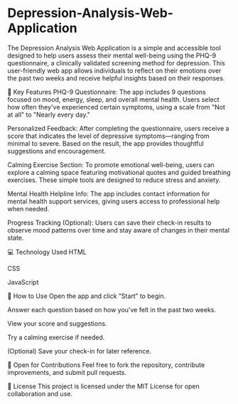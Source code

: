 # Depression-Analysis-Web-Application
The Depression Analysis Web Application is a simple and accessible tool designed to help users assess their mental well-being using the PHQ-9 questionnaire, a clinically validated screening method for depression. This user-friendly web app allows individuals to reflect on their emotions over the past two weeks and receive helpful insights based on their responses.

🔑 Key Features
PHQ-9 Questionnaire:
The app includes 9 questions focused on mood, energy, sleep, and overall mental health. Users select how often they've experienced certain symptoms, using a scale from "Not at all" to "Nearly every day."

Personalized Feedback:
After completing the questionnaire, users receive a score that indicates the level of depressive symptoms—ranging from minimal to severe. Based on the result, the app provides thoughtful suggestions and encouragement.

Calming Exercise Section:
To promote emotional well-being, users can explore a calming space featuring motivational quotes and guided breathing exercises. These simple tools are designed to reduce stress and anxiety.

Mental Health Helpline Info:
The app includes contact information for mental health support services, giving users access to professional help when needed.

Progress Tracking (Optional):
Users can save their check-in results to observe mood patterns over time and stay aware of changes in their mental state.

💻 Technology Used
HTML

CSS

JavaScript

🚀 How to Use
Open the app and click “Start” to begin.

Answer each question based on how you've felt in the past two weeks.

View your score and suggestions.

Try a calming exercise if needed.

(Optional) Save your check-in for later reference.

🤝 Open for Contributions
Feel free to fork the repository, contribute improvements, and submit pull requests.

📄 License
This project is licensed under the MIT License for open collaboration and use. 

